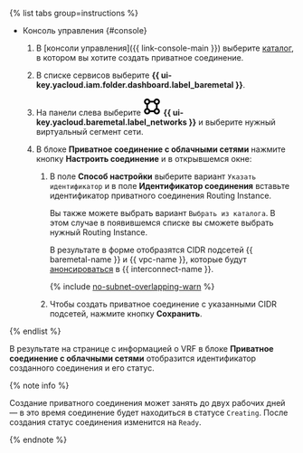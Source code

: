 {% list tabs group=instructions %}

- Консоль управления {#console}

  1. В [консоли управления]({{ link-console-main }}) выберите [каталог](../../resource-manager/concepts/resources-hierarchy.md#folder), в котором вы хотите создать приватное соединение.
  1. В списке сервисов выберите **{{ ui-key.yacloud.iam.folder.dashboard.label_baremetal }}**.
  1. На панели слева выберите ![icon](../../_assets/console-icons/vector-square.svg) **{{ ui-key.yacloud.baremetal.label_networks }}** и выберите нужный виртуальный сегмент сети.
  1. В блоке **Приватное соединение с облачными сетями** нажмите кнопку **Настроить соединение** и в открывшемся окне:

      1. В поле **Способ настройки** выберите вариант `Указать идентификатор` и в поле **Идентификатор соединения** вставьте идентификатор приватного соединения Routing Instance.

          Вы также можете выбрать вариант `Выбрать из каталога`. В этом случае в появившемся списке вы сможете выбрать нужный Routing Instance.

          В результате в форме отобразятся CIDR подсетей {{ baremetal-name }} и {{ vpc-name }}, которые будут [анонсироваться](../../interconnect/concepts/priv-con.md#prc-announce) в {{ interconnect-name }}.

          {% include [no-subnet-overlapping-warn](../../_tutorials/_tutorials_includes/bm-vrf-and-vpc-interconnect/no-subnet-overlapping-warn.md) %}
      1. Чтобы создать приватное соединение с указанными CIDR подсетей, нажмите кнопку **Сохранить**.

{% endlist %}

В результате на странице с информацией о VRF в блоке **Приватное соединение с облачными сетями** отобразится идентификатор созданного соединения и его статус.

{% note info %}

Создание приватного соединения может занять до двух рабочих дней — в это время соединение будет находиться в статусе `Creating`. После создания статус соединения изменится на `Ready`.

{% endnote %}